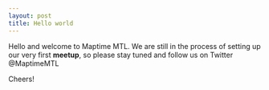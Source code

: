 ```yaml
---
layout: post
title: Hello world
---
```


Hello and welcome to Maptime MTL. We are still in the process of setting up our very first **meetup**, so please stay tuned and follow us on Twitter @MaptimeMTL

Cheers! 

